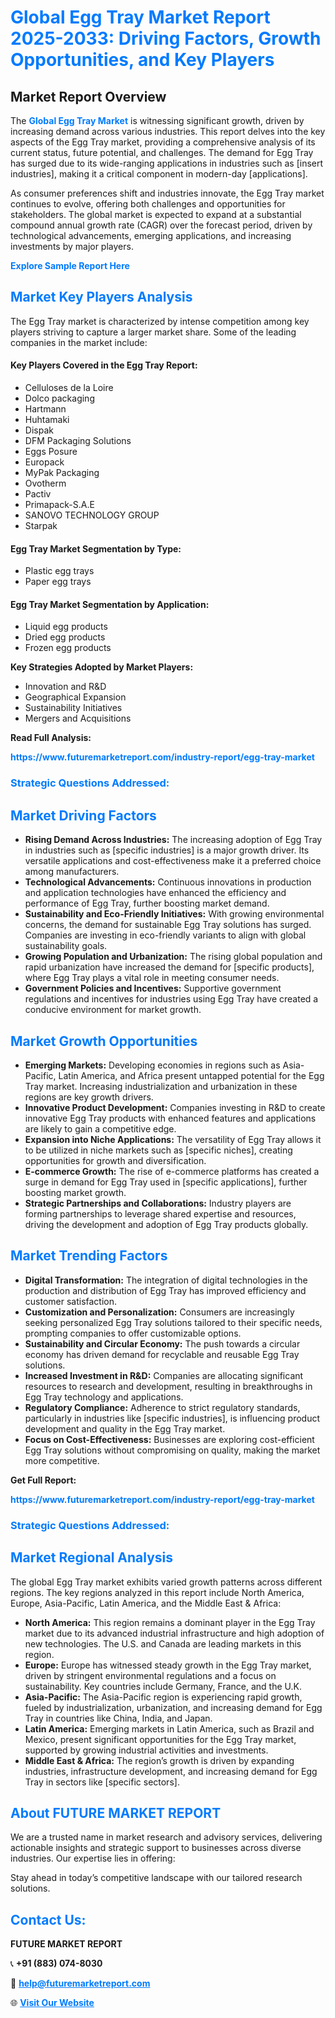 <h1 style="color: #007BFF;">Global Egg Tray Market Report 2025-2033: Driving Factors, Growth Opportunities, and Key Players</h1>

<section id="overview">
<h2>Market Report Overview</h2>
<p>The <a href="https://www.futuremarketreport.com/industry-report/egg-tray-market" style="color: #007BFF; text-decoration: none;"><strong>Global Egg Tray Market</strong></a> is witnessing significant growth, driven by increasing demand across various industries. This report delves into the key aspects of the Egg Tray market, providing a comprehensive analysis of its current status, future potential, and challenges. The demand for Egg Tray has surged due to its wide-ranging applications in industries such as [insert industries], making it a critical component in modern-day [applications].</p>
<p>As consumer preferences shift and industries innovate, the Egg Tray market continues to evolve, offering both challenges and opportunities for stakeholders. The global market is expected to expand at a substantial compound annual growth rate (CAGR) over the forecast period, driven by technological advancements, emerging applications, and increasing investments by major players.</p>
</section>

<section id="overview">
<p><a href="https://www.futuremarketreport.com/request-sample/reportId=56889" style="color: #007BFF; text-decoration: none;"><strong>Explore Sample Report Here</strong></a></p>
</section>

<section id="key-players">
<h2 style="color: #007BFF;">Market Key Players Analysis</h2>
<p>The Egg Tray market is characterized by intense competition among key players striving to capture a larger market share. Some of the leading companies in the market include:</p>
<h4>Key Players Covered in the Egg Tray Report:</h4>
<ul><li>Celluloses de la Loire</li><li>Dolco packaging</li><li>Hartmann</li><li>Huhtamaki</li><li>Dispak</li><li>DFM Packaging Solutions</li><li>Eggs Posure</li><li>Europack</li><li>MyPak Packaging</li><li>Ovotherm</li><li>Pactiv</li><li>Primapack-S.A.E</li><li>SANOVO TECHNOLOGY GROUP</li><li>Starpak</li></ul>
<h4>Egg Tray Market Segmentation by Type:</h4>
<ul><li>Plastic egg trays</li><li>Paper egg trays</li></ul>

<h4>Egg Tray Market Segmentation by Application:</h4>
<ul><li>Liquid egg products</li><li>Dried egg products</li><li>Frozen egg products</li></ul>
<p><strong>Key Strategies Adopted by Market Players:</strong></p>
<ul>
<li>Innovation and R&D</li>
<li>Geographical Expansion</li>
<li>Sustainability Initiatives</li>
<li>Mergers and Acquisitions</li>
</ul>
</section>

<section>
<p><strong>Read Full Analysis: </strong></p><a href="https://www.futuremarketreport.com/industry-report/egg-tray-market" style="color: #007BFF; text-decoration: none;"><strong>https://www.futuremarketreport.com/industry-report/egg-tray-market</strong></a>
<h3 style="color: #007BFF;">Strategic Questions Addressed:</h3>
</section>

<section id="driving-factors">
<h2 style="color: #007BFF;">Market Driving Factors</h2>
<ul>
<li><strong>Rising Demand Across Industries:</strong> The increasing adoption of Egg Tray in industries such as [specific industries] is a major growth driver. Its versatile applications and cost-effectiveness make it a preferred choice among manufacturers.</li>
<li><strong>Technological Advancements:</strong> Continuous innovations in production and application technologies have enhanced the efficiency and performance of Egg Tray, further boosting market demand.</li>
<li><strong>Sustainability and Eco-Friendly Initiatives:</strong> With growing environmental concerns, the demand for sustainable Egg Tray solutions has surged. Companies are investing in eco-friendly variants to align with global sustainability goals.</li>
<li><strong>Growing Population and Urbanization:</strong> The rising global population and rapid urbanization have increased the demand for [specific products], where Egg Tray plays a vital role in meeting consumer needs.</li>
<li><strong>Government Policies and Incentives:</strong> Supportive government regulations and incentives for industries using Egg Tray have created a conducive environment for market growth.</li>
</ul>
</section>

<section id="growth-opportunities">
<h2 style="color: #007BFF;">Market Growth Opportunities</h2>
<ul>
<li><strong>Emerging Markets:</strong> Developing economies in regions such as Asia-Pacific, Latin America, and Africa present untapped potential for the Egg Tray market. Increasing industrialization and urbanization in these regions are key growth drivers.</li>
<li><strong>Innovative Product Development:</strong> Companies investing in R&D to create innovative Egg Tray products with enhanced features and applications are likely to gain a competitive edge.</li>
<li><strong>Expansion into Niche Applications:</strong> The versatility of Egg Tray allows it to be utilized in niche markets such as [specific niches], creating opportunities for growth and diversification.</li>
<li><strong>E-commerce Growth:</strong> The rise of e-commerce platforms has created a surge in demand for Egg Tray used in [specific applications], further boosting market growth.</li>
<li><strong>Strategic Partnerships and Collaborations:</strong> Industry players are forming partnerships to leverage shared expertise and resources, driving the development and adoption of Egg Tray products globally.</li>
</ul>
</section>

<section id="trending-factors">
<h2 style="color: #007BFF;">Market Trending Factors</h2>
<ul>
<li><strong>Digital Transformation:</strong> The integration of digital technologies in the production and distribution of Egg Tray has improved efficiency and customer satisfaction.</li>
<li><strong>Customization and Personalization:</strong> Consumers are increasingly seeking personalized Egg Tray solutions tailored to their specific needs, prompting companies to offer customizable options.</li>
<li><strong>Sustainability and Circular Economy:</strong> The push towards a circular economy has driven demand for recyclable and reusable Egg Tray solutions.</li>
<li><strong>Increased Investment in R&D:</strong> Companies are allocating significant resources to research and development, resulting in breakthroughs in Egg Tray technology and applications.</li>
<li><strong>Regulatory Compliance:</strong> Adherence to strict regulatory standards, particularly in industries like [specific industries], is influencing product development and quality in the Egg Tray market.</li>
<li><strong>Focus on Cost-Effectiveness:</strong> Businesses are exploring cost-efficient Egg Tray solutions without compromising on quality, making the market more competitive.</li>
</ul>
</section>

<section>
<p><strong>Get Full Report: </strong></p><a href="https://www.futuremarketreport.com/industry-report/egg-tray-market" style="color: #007BFF; text-decoration: none;"><strong>https://www.futuremarketreport.com/industry-report/egg-tray-market</strong></a>
<h3 style="color: #007BFF;">Strategic Questions Addressed:</h3>
</section>


<section id="regional-analysis">
<h2 style="color: #007BFF;">Market Regional Analysis</h2>
<p>The global Egg Tray market exhibits varied growth patterns across different regions. The key regions analyzed in this report include North America, Europe, Asia-Pacific, Latin America, and the Middle East & Africa:</p>
<ul>
<li><strong>North America:</strong> This region remains a dominant player in the Egg Tray market due to its advanced industrial infrastructure and high adoption of new technologies. The U.S. and Canada are leading markets in this region.</li>
<li><strong>Europe:</strong> Europe has witnessed steady growth in the Egg Tray market, driven by stringent environmental regulations and a focus on sustainability. Key countries include Germany, France, and the U.K.</li>
<li><strong>Asia-Pacific:</strong> The Asia-Pacific region is experiencing rapid growth, fueled by industrialization, urbanization, and increasing demand for Egg Tray in countries like China, India, and Japan.</li>
<li><strong>Latin America:</strong> Emerging markets in Latin America, such as Brazil and Mexico, present significant opportunities for the Egg Tray market, supported by growing industrial activities and investments.</li>
<li><strong>Middle East & Africa:</strong> The region’s growth is driven by expanding industries, infrastructure development, and increasing demand for Egg Tray in sectors like [specific sectors].</li>
</ul>
</section>

<footer>
<h2 style="color: #007BFF;">About FUTURE MARKET REPORT</h2>
<p>We are a trusted name in market research and advisory services, delivering actionable insights and strategic support to businesses across diverse industries. Our expertise lies in offering:</p>

<p>Stay ahead in today’s competitive landscape with our tailored research solutions.</p>

<h2 style="color: #007BFF;">Contact Us:</h2>
<p><strong>FUTURE MARKET REPORT</strong></p>
<p>📞 <strong>+91 (883) 074-8030</strong></p>
<p>📧 <strong><a href="mailto:help@futuremarketreport.com" style="color: #007BFF;">help@futuremarketreport.com</a></strong></p>
<p>🌐 <strong><a href="https://www.futuremarketreport.com/" style="color: #007BFF;">Visit Our Website</a></strong></p>
</footer>